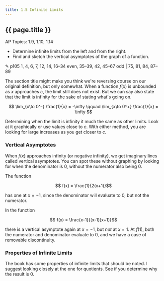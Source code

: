 ```yaml
---
title: 1.5 Infinite Limits
---
```


## {{ page.title }}

AP Topics: 1.9, 1.10, 1.14

- Determine infinite limits from the left and from the right.
- Find and sketch the vertical asymptotes of the graph of a function.

✎ p105 1, 4, 6, 7, 12, 14, 16–34 even, 35–39, 42, 45–67 odd \| 75, 81, 84, 87–89

The section title might make you think we're reversing course on our original definition, but only somewhat. When a function $f(x)$ is unbounded as $x$ approaches $c$, the limit still does not exist. But we can say also state that the limit is infinity for the sake of stating what's going on.

$$ \lim_{x\to 0^-} \frac{1}{x} = -\infty \qquad \lim_{x\to 0^+} \frac{1}{x} = \infty $$

Determining when the limit is infinity it much the same as other limits. Look at it graphically or use values close to $c$. With either method, you are looking for large increases as you get closer to $c$.

### Vertical Asymptotes

When $f(x)$ approaches infinity (or negative infinity), we get imaginary lines called vertical asymptotes. You can spot these without graphing by looking for when the denominator is 0, without the numerator also being 0.

The function

$$ f(x) = \frac{1}{2(x+1)}$$

 has one at $x=-1$, since the denominator will evaluate to 0, but not the numerator.

In the function

$$ f(x) = \frac{x-1}{(x-1)(x+1)}$$

there is a vertical asymptote again at $x=-1$, but _not_ at $x=1$. At $f(1)$, both the numerator and denominator evaluate to 0, and we have a case of removable discontinuity.

### Properties of Infinite Limits

The book has some properties of infinite limits that should be noted. I suggest looking closely at the one for quotients. See if you determine why the result is 0.
